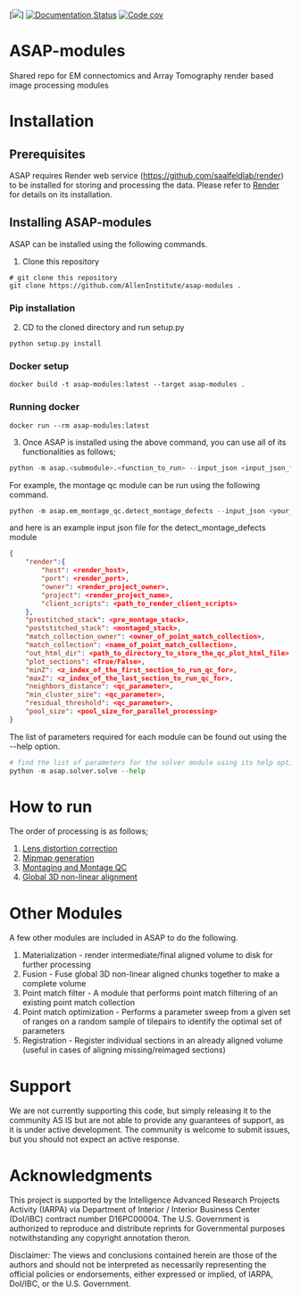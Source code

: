[![](https://readthedocs.org/projects/asap-modules/badge/)]
[![Documentation Status](https://readthedocs.org/projects/icon-set-python/badge/?version=latest)](https://icon-set-python.readthedocs.io/en/latest/?badge=latest)
[![Code cov](https://codecov.io/gh/AllenInstitute/asap-modules/branch/master/graph/badge.svg?token=nCNsugRDky)](https://codecov.io/gh/AllenInstitute/asap-modules)

# ASAP-modules

Shared repo for EM connectomics and Array Tomography render based image processing modules 

# Installation


## Prerequisites


ASAP requires Render web service (https://github.com/saalfeldlab/render) to be installed for storing and processing the data. 
Please refer to [Render](https://github.com/saalfeldlab/render) for details on its installation.

## Installing ASAP-modules


ASAP can be installed using the following commands.

1. Clone this repository

```
# git clone this repository
git clone https://github.com/AllenInstitute/asap-modules .
```

### Pip installation

2. CD to the cloned directory and run setup.py

```
python setup.py install 
```

### Docker setup

```
docker build -t asap-modules:latest --target asap-modules .
```

### Running docker

```
docker run --rm asap-modules:latest
```


3. Once ASAP is installed using the above command, you can use all of its functionalities as follows;

```python
python -m asap.<submodule>.<function_to_run> --input_json <input_json_file.json> --output_json <output_json_file.json>
```

For example, the montage qc module can be run using the following command.

```python
python -m asap.em_montage_qc.detect_montage_defects --input_json <your_input_json_file_with_required_parameters> --output_json <output_json_file_with_full_path>
```

and here is an example input json file for the detect_montage_defects module

```json
{
    "render":{
        "host": <render_host>,
        "port": <render_port>,
        "owner": <render_project_owner>,
        "project": <render_project_name>,
        "client_scripts": <path_to_render_client_scripts>
    },
    "prestitched_stack": <pre_montage_stack>,
    "poststitched_stack": <montaged_stack>,
    "match_collection_owner": <owner_of_point_match_collection>,
    "match_collection": <name_of_point_match_collection>,
    "out_html_dir": <path_to_directory_to_store_the_qc_plot_html_file>,
    "plot_sections": <True/False>,
    "minZ": <z_index_of_the_first_section_to_run_qc_for>,
    "maxZ": <z_index_of_the_last_section_to_run_qc_for>,
    "neighbors_distance": <qc_parameter>,
    "min_cluster_size": <qc_parameter>,
    "residual_threshold": <qc_parameter>,
    "pool_size": <pool_size_for_parallel_processing>
}
```
The list of parameters required for each module can be found out using the --help option. 

```python
# find the list of parameters for the solver module using its help option
python -m asap.solver.solve --help
```


# How to run

The order of processing is as follows;
1. [Lens distortion correction](https://github.com/AllenInstitute/asap-modules/blob/docs/docs/readme/lens_correction.md)
2. [Mipmap generation](https://github.com/AllenInstitute/asap-modules/blob/docs/docs/readme/mipmaps.md)
3. [Montaging and Montage QC](https://github.com/AllenInstitute/asap-modules/blob/docs/docs/readme/montaging.md)
4. [Global 3D non-linear alignment](https://github.com/AllenInstitute/asap-modules/blob/docs/docs/readme/rough_alignment.md)


# Other Modules 

A few other modules are included in ASAP to do the following.

1. Materialization - render intermediate/final aligned volume to disk for further processing
2. Fusion - Fuse global 3D non-linear aligned chunks together to make a complete volume
3. Point match filter - A module that performs point match filtering of an existing point match collection
4. Point match optimization - Performs a parameter sweep from a given set of ranges on a random sample of tilepairs to identify the optimal set of parameters
5. Registration - Register individual sections in an already aligned volume (useful in cases of aligning missing/reimaged sections)


# Support

We are not currently supporting this code, but simply releasing it to the community AS IS but are not able to provide any guarantees of support, as it is under active development. The community is welcome to submit issues, but you should not expect an active response.

# Acknowledgments

This project is supported by the Intelligence Advanced Research Projects Activity (IARPA) via Department of Interior / Interior Business Center (DoI/IBC) contract number D16PC00004. The U.S. Government is authorized to reproduce and distribute reprints for Governmental purposes notwithstanding any copyright annotation theron.

Disclaimer: The views and conclusions contained herein are those of the authors and should not be interpreted as necessarily representing the official policies or endorsements, either expressed or implied, of IARPA, DoI/IBC, or the U.S. Government.
